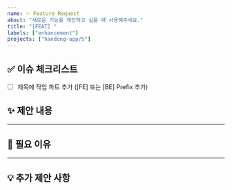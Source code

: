 ```yaml
---
name: ✨ Feature Request
about: "새로운 기능을 제안하고 싶을 때 사용해주세요."
title: "[FEAT] "
labels: ["enhancement"]
projects: ["handong-app/5"]
---
```


<!-- CMS 이슈 가이드 -->
<!-- 가이드이므로 필요없는 내용은 지워주셔도 됩니다! -->

## ✅ 이슈 체크리스트

- [ ] 제목에 작업 파트 추가 ([FE] 또는 [BE] Prefix 추가)

## ✨ 제안 내용
<!-- 어떤 기능이 필요하다고 생각하는지 설명해주세요
e.g., 유저 프로필 편집 기능이 필요합니다. -->

___ 

## 📌 필요 이유
<!-- 이 기능이 왜 필요한지, 어떤 문제를 해결하는지 적어주세요
e.g., 현재는 회원 가입 후 정보를 수정할 수 없습니다. -->

___ 

## 💡 추가 제안 사항
<!-- 관련 아이디어나 구현에 참고할 만한 자료가 있다면 적어주세요
e.g.,
- Figma 디자인 링크
- 유사 서비스 참고 등 -->